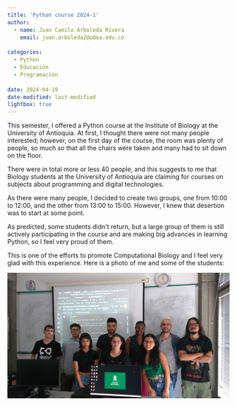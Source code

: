 ```yaml
---
title: 'Python course 2024-1'
author:
  - name: Juan Camilo Arboleda Rivera
    email: juan.arboleda2@udea.edu.co

categories:
  - Python
  - Educación
  - Programación

date: 2024-04-19
date-modified: last-modified
lightbox: true
---
```


This semester, I offered a Python course at the Institute of Biology at the
University of Antioquia. At first, I thought there were not many people
interested; however, on the first day of the course, the room was plenty of
people, so much so that all the chairs were taken and many had to sit down
on the floor.

There were in total more or less 40 people, and this suggests to me that
Biology students at the University of Antioquia are claiming for courses on
subjects about programming and digital technologies.

As there were many people, I decided to create two groups, one from 10:00 to
12:00, and the other from 13:00 to 15:00. However, I knew that desertion was
to start at some point.

As predicted, some students didn't return, but a large group of them is
still actively participating in the course and are making big advances in
learning Python, so I feel very proud of them.

This is one of the efforts to promote Computational Biology and I feel very
glad with this experience. Here is a photo of me and some of the students:

![](20240408_115936.jpg)
